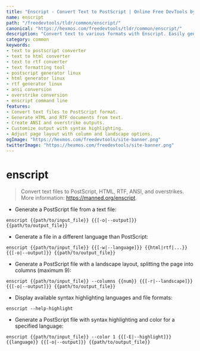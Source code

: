```yaml
---
title: "Enscript - Convert Text to PostScript | Online Free DevTools by Hexmos"
name: enscript
path: "/freedevtools/tldr/common/enscript/"
canonical: "https://hexmos.com/freedevtools/tldr/common/enscript/"
description: "Convert text to various formats with Enscript. Easily generate PostScript, HTML, and RTF from text files using this versatile command. Free online tool, no registration required."
category: common
keywords:
- text to postscript converter
- text to html converter
- text to rtf converter
- text formatting tool
- postscript generator linux
- html generator linux
- rtf generator linux
- ansi conversion
- overstrike conversion
- enscript command line
features:
- Convert text files to PostScript format.
- Generate HTML and RTF documents from text.
- Create ANSI and overstrike outputs.
- Customize output with syntax highlighting.
- Adjust page layout with column and landscape options.
ogImage: "https://hexmos.com/freedevtools/site-banner.png"
twitterImage: "https://hexmos.com/freedevtools/site-banner.png"
---
```


# enscript

> Convert text files to PostScript, HTML, RTF, ANSI, and overstrikes.
> More information: <https://manned.org/enscript>.

- Generate a PostScript file from a text file:

`enscript {{path/to/input_file}} {{[-o|--output]}} {{path/to/output_file}}`

- Generate a file in a different language than PostScript:

`enscript {{path/to/input_file}} {{[-w|--language]}} {{html|rtf|...}} {{[-o|--output]}} {{path/to/output_file}}`

- Generate a PostScript file with a landscape layout, splitting the page into columns (maximum 9):

`enscript {{path/to/input_file}} --columns {{num}} {{[-r|--landscape]}} {{[-o|--output]}} {{path/to/output_file}}`

- Display available syntax highlighting languages and file formats:

`enscript --help-highlight`

- Generate a PostScript file with syntax highlighting and color for a specified language:

`enscript {{path/to/input_file}} --color 1 {{[-E|--highlight]}} {{language}} {{[-o|--output]}} {{path/to/output_file}}`
